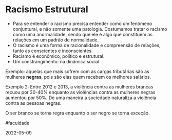 # Racismo Estrutural
- Para se entender o racismo precisa entender como um fenômeno conjuntural, e não somente uma patologia. Costumamos tratar o racismo como uma anormalidade, sendo que ele é algo que constituem as relações em um padrão de normalidade.
- O racismo é uma forma de racionalidade e compreensão de relações, tanto as conscientes e inconscientes.
- Racismo é econômico, político e estrutural.
- Um constrangimento: na dinâmica social.

Exemplo: aquelas que mais sofrem com as cargas tributárias são as mulheres **negras**, pois são elas quem recebem os melhores salários.

Exemplo 2: Entre 2012 e 2013, a violência contra as mulheres brancas recuou por 30-40% enquanto as violências contra as mulheres negras aumentou por 50%. De uma maneira a sociedade naturaliza a violência contra as pessoas negras.

O ser branco se torna regra enquanto o ser negro se torna exceção.

#faculdade 

2022-05-09